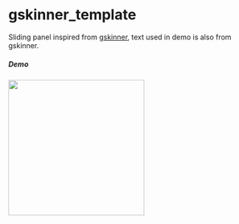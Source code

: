 # gskinner_template

Sliding panel inspired from [gskinner](https://gskinner.com/), text used in demo is also from gskinner.

##### Demo
<img src="https://raw.githubusercontent.com/faob-dev/flutter_kitchen/master/gskinner_template/screenshots/gskinner_template.gif" width=270>
